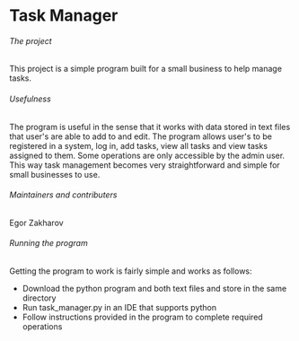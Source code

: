 # Task Manager

###### The project

This project is a simple program built for a small business to help manage tasks.

###### Usefulness

The program is useful in the sense that it works with data stored in text files that user's are able to add to and edit. The program allows user's to be registered in a system, log in, add tasks, view all tasks and view tasks assigned to them. Some operations are only accessible by the admin user. This way task management becomes very straightforward and simple for small businesses to use.

###### Maintainers and contributers 

Egor Zakharov

###### Running the program

Getting the program to work is fairly simple and works as follows:

* Download the python program and both text files and store in the same directory
* Run task_manager.py in an IDE that supports python
* Follow instructions provided in the program to complete required operations
